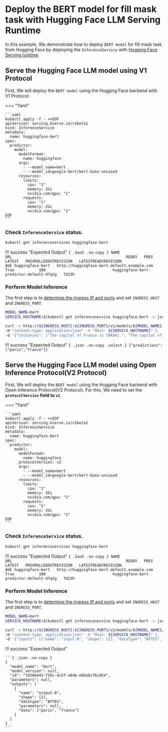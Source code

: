 # Deploy the BERT model for fill mask task with Hugging Face LLM Serving Runtime
In this example, We demonstrate how to deploy `BERT model` for fill mask task from Hugging Face by deploying the `InferenceService` with [Hugging Face Serving runtime](https://github.com/kserve/kserve/tree/master/python/huggingfaceserver). 

## Serve the Hugging Face LLM model using V1 Protocol
First, We will deploy the `BERT model` using the Hugging Face backend with V1 Protocol.

=== "Yaml"

    ```yaml
    kubectl apply -f - <<EOF
    apiVersion: serving.kserve.io/v1beta1
    kind: InferenceService
    metadata:
      name: huggingface-bert
    spec:
      predictor:
        model:
          modelFormat:
            name: huggingface
          args:
            - --model_name=bert
            - --model_id=google-bert/bert-base-uncased
          resources:
            limits:
              cpu: "1"
              memory: 2Gi
              nvidia.com/gpu: "1"
            requests:
              cpu: "1"
              memory: 2Gi
              nvidia.com/gpu: "1"
    EOF
    ```

### Check `InferenceService` status.

```bash
kubectl get inferenceservices huggingface-bert
```

!!! success "Expected Output"
    ```{ .bash .no-copy }
    NAME                 URL                                                   READY   PREV   LATEST   PREVROLLEDOUTREVISION   LATESTREADYREVISION                          AGE
    huggingface-bert   http://huggingface-bert.default.example.com             True           100                              huggingface-bert-predictor-default-47q2g   7d23h
    ```

### Perform Model Inference

The first step is to [determine the ingress IP and ports](../../../../get_started/first_isvc.md#4-determine-the-ingress-ip-and-ports) and set `INGRESS_HOST` and `INGRESS_PORT`.

```bash
MODEL_NAME=bert
SERVICE_HOSTNAME=$(kubectl get inferenceservice huggingface-bert -o jsonpath='{.status.url}' | cut -d "/" -f 3)
```

```bash
curl -v http://${INGRESS_HOST}:${INGRESS_PORT}/v1/models/${MODEL_NAME}:predict \
-H "content-type: application/json" -H "Host: ${SERVICE_HOSTNAME}" \
-d '{"instances": ["The capital of France is [MASK].", "The capital of [MASK] is paris."]}'
```

!!! success "Expected Output"
    ```{ .json .no-copy .select }
    {"predictions":["paris","france"]}
    ```

## Serve the Hugging Face LLM model using Open Inference Protocol(V2 Protocol)

First, We will deploy the `BERT model` using the Hugging Face backend with Open Inference Protocol(V2 Protocol).
For this, We need to set the **`protocolVersion` field to `v2`**.

=== "Yaml"

    ```yaml
    kubectl apply -f - <<EOF
    apiVersion: serving.kserve.io/v1beta1
    kind: InferenceService
    metadata:
      name: huggingface-bert
    spec:
      predictor:
        model:
          modelFormat:
            name: huggingface
          protocolVersion: v2
          args:
            - --model_name=bert
            - --model_id=google-bert/bert-base-uncased
          resources:
            limits:
              cpu: "1"
              memory: 2Gi
              nvidia.com/gpu: "1"
            requests:
              cpu: "1"
              memory: 2Gi
              nvidia.com/gpu: "1"
    EOF
    ```

### Check `InferenceService` status.

```bash
kubectl get inferenceservices huggingface-bert
```

!!! success "Expected Output"
    ```{ .bash .no-copy }
    NAME                 URL                                                   READY   PREV   LATEST   PREVROLLEDOUTREVISION   LATESTREADYREVISION                          AGE
    huggingface-bert   http://huggingface-bert.default.example.com             True           100                              huggingface-bert-predictor-default-47q2g   7d23h
    ```

### Perform Model Inference

The first step is to [determine the ingress IP and ports](../../../../get_started/first_isvc.md#4-determine-the-ingress-ip-and-ports) and set `INGRESS_HOST` and `INGRESS_PORT`.

```bash
MODEL_NAME=bert
SERVICE_HOSTNAME=$(kubectl get inferenceservice huggingface-bert -o jsonpath='{.status.url}' | cut -d "/" -f 3)
```

```bash
curl -v http://${INGRESS_HOST}:${INGRESS_PORT}/v2/models/${MODEL_NAME}/infer \
-H "content-type: application/json" -H "Host: ${SERVICE_HOSTNAME}" \
-d '{"inputs": [{"name": "input-0", "shape": [2], "datatype": "BYTES", "data": ["The capital of France is [MASK].", "The capital of [MASK] is paris."]}]}'
```

!!! success "Expected Output"

    ```{ .json .no-copy }
    {
      "model_name": "bert",
      "model_version": null,
      "id": "fd206443-f58c-4c5f-a04b-e6babcf6c854",
      "parameters": null,
      "outputs": [
        {
          "name": "output-0",
          "shape": [2],
          "datatype": "BYTES",
          "parameters": null,
          "data": ["paris", "france"]
        }
      ]
    }
    ```
